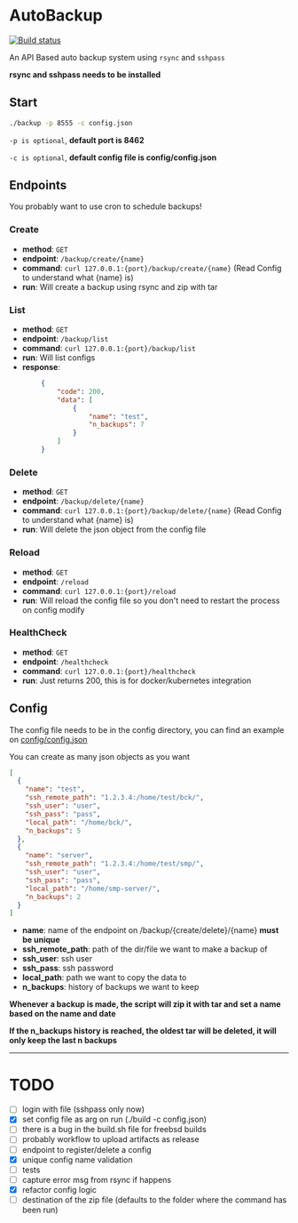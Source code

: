 # AutoBackup

[![Build status](https://github.com/BlackLotus-SMP/AutoBackup/actions/workflows/build.yml/badge.svg)](https://github.com/BlackLotus-SMP/AutoBackup/actions/workflows/build.yml)

An API Based auto backup system using `rsync` and `sshpass`

**rsync and sshpass needs to be installed**

## Start

```bash
./backup -p 8555 -c config.json
```
`-p is optional`, **default port is 8462**

`-c is optional`, **default config file is config/config.json**

## Endpoints

You probably want to use cron to schedule backups!

### Create
- **method**: `GET`
- **endpoint**: `/backup/create/{name}`
- **command**: `curl 127.0.0.1:{port}/backup/create/{name}` (Read Config to understand what {name} is)
- **run**: Will create a backup using rsync and zip with tar

### List
- **method**: `GET`
- **endpoint**: `/backup/list`
- **command**: `curl 127.0.0.1:{port}/backup/list`
- **run**: Will list configs
- **response**:
```json
        {
            "code": 200,
            "data": [
                {
                    "name": "test",
                    "n_backups": 7
                }
            ]
        }
```

### Delete
- **method**: `GET`
- **endpoint**: `/backup/delete/{name}`
- **command**: `curl 127.0.0.1:{port}/backup/delete/{name}` (Read Config to understand what {name} is)
- **run**: Will delete the json object from the config file

### Reload
- **method**: `GET`
- **endpoint**: `/reload`
- **command**: `curl 127.0.0.1:{port}/reload`
- **run**: Will reload the config file so you don't need to restart the process on config modify

### HealthCheck
- **method**: `GET`
- **endpoint**: `/healthcheck`
- **command**: `curl 127.0.0.1:{port}/healthcheck`
- **run**: Just returns 200, this is for docker/kubernetes integration

## Config
The config file needs to be in the config directory, you can find an example on [config/config.json](https://github.com/BlackLotus-SMP/AutoBackup/blob/master/config/config.json)

You can create as many json objects as you want

```json
[
  {
    "name": "test",
    "ssh_remote_path": "1.2.3.4:/home/test/bck/",
    "ssh_user": "user",
    "ssh_pass": "pass",
    "local_path": "/home/bck/",
    "n_backups": 5
  },
  {
    "name": "server",
    "ssh_remote_path": "1.2.3.4:/home/test/smp/",
    "ssh_user": "user",
    "ssh_pass": "pass",
    "local_path": "/home/smp-server/",
    "n_backups": 2
  }
]
```

- **name**: name of the endpoint on /backup/{create/delete}/{name} **must be unique**
- **ssh_remote_path**: path of the dir/file we want to make a backup of
- **ssh_user**: ssh user
- **ssh_pass**: ssh password
- **local_path**: path we want to copy the data to
- **n_backups**: history of backups we want to keep

**Whenever a backup is made, the script will zip it with tar and set a name based on the name and date**

**If the n_backups history is reached, the oldest tar will be deleted, it will only keep the last n backups**

---

# TODO

- [ ] login with file (sshpass only now)
- [x] set config file as arg on run (./build -c config.json)
- [ ] there is a bug in the build.sh file for freebsd builds
- [ ] probably workflow to upload artifacts as release
- [ ] endpoint to register/delete a config
- [x] unique config name validation
- [ ] tests
- [ ] capture error msg from rsync if happens
- [x] refactor config logic
- [ ] destination of the zip file (defaults to the folder where the command has been run)